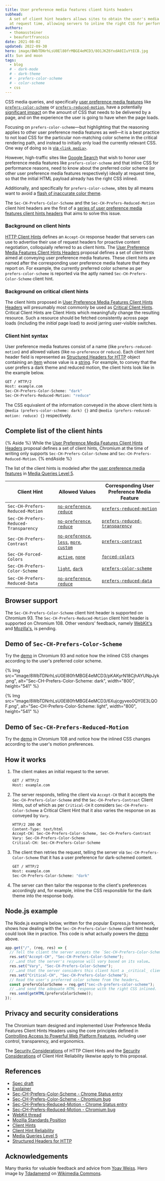 ```yaml
---
title: User preference media features client hints headers
subhead:
  A set of client hint headers allows sites to obtain the user's media preferences optionally
  at request time, allowing servers to inline the right CSS for performance reasons.
authors:
  - thomassteiner
  - beaufortfrancois
date: 2021-08-02
updated: 2022-09-30
hero: image/8WbTDNrhLsU0El80frMBGE4eMCD3/8O1JKZ6YxdA0IIuYtECB.jpg
alt: Sun and moon
tags:
  - blog
  # - dark-mode
  # - dark-theme
  # - prefers-color-scheme
  # - color-scheme
  - css
---
```


CSS media queries, and specifically
[user preference media features](https://drafts.csswg.org/mediaqueries-5/#mf-user-preferences) like
[`prefers-color-scheme`](/prefers-color-scheme/) or
[`prefers-reduced-motion`](/prefers-reduced-motion/), have a potentially
[significant impact](https://webkit.org/blog/8892/dark-mode-in-web-inspector/#:~:text=Implementing%20Dark%20Mode%20took%20over%201%2C000%20lines%20of%20CSS.)
on the amount of CSS that needs to be delivered by a page, and on the experience the user is going
to have when the page loads.

Focusing on `prefers-color-scheme`—but highlighting that the reasoning applies to other user
preference media features as well—it is a best practice to not load CSS for the particular
non-matching color scheme in the critical rendering path, and instead to initially only load the
currently relevant CSS. One way of doing so is
[via `<link media>`](/prefers-color-scheme/#loading-strategy).

However, high-traffic sites like [Google Search](https://www.google.com/) that wish to honor user
preference media features like `prefers-color-scheme` and that inline CSS for performance reasons,
need to know about the preferred color scheme (or other user preference media features respectively)
ideally at request time, so that the initial HTML payload already has the right CSS inlined.

Additionally, and specifically for `prefers-color-scheme`, sites by all means want to avoid a
[flash of inaccurate color theme](https://css-tricks.com/flash-of-inaccurate-color-theme-fart/).

The `Sec-CH-Prefers-Color-Scheme` and the `Sec-CH-Prefers-Reduced-Motion` client hint headers are the first of a
[series of user preference media features client hints headers](https://wicg.github.io/user-preference-media-features-headers/)
that aims to solve this issue.

### Background on client hints

[HTTP Client Hints](https://datatracker.ietf.org/doc/html/rfc8942) defines an `Accept-CH` response
header that servers can use to advertise their use of request headers for proactive content
negotiation, colloquially referred to as client hints. The
[User Preference Media Features Client Hints Headers](https://wicg.github.io/user-preference-media-features-headers/)
proposal defines a set of client hints aimed at conveying user preference media features. These
client hints are named after the corresponding user preference media feature that they report on.
For example, the currently preferred color scheme as per `prefers-color-scheme` is reported via the
aptly named `Sec-CH-Prefers-Color-Scheme` client hint.

### Background on critical client hints

The client hints proposed in
[User Preference Media Features Client Hints Headers](https://wicg.github.io/user-preference-media-features-headers/)
will presumably most commonly be used as
[Critical Client Hints](https://tools.ietf.org/html/draft-davidben-http-client-hint-reliability-02).
Critical Client Hints are Client Hints which meaningfully change the resulting resource. Such a
resource should be fetched consistently across page loads (including the _initial_ page load) to
avoid jarring user-visible switches.

### Client hint syntax

User preference media features consist of a name (like `prefers-reduced-motion`) and allowed values
(like `no-preference` or `reduce`). Each client hint header field is represented as
[Structured Headers for HTTP](https://tools.ietf.org/html/draft-ietf-httpbis-header-structure-15)
object containing an
[item](https://tools.ietf.org/html/draft-ietf-httpbis-header-structure-15#section-3.3) whose value
is a [string](https://tools.ietf.org/html/draft-ietf-httpbis-header-structure-15#section-3.3.3). For
example, to convey that the user prefers a dark theme and reduced motion, the client hints look like
in the example below.

```bash
GET / HTTP/2
Host: example.com
Sec-CH-Prefers-Color-Scheme: "dark"
Sec-CH-Prefers-Reduced-Motion: "reduce"
```

The CSS equivalent of the information conveyed in the above client hints is
`@media (prefers-color-scheme: dark) {}` and `@media (prefers-reduced-motion: reduce) {}`
respectively.

## Complete list of the client hints

{% Aside %} While the
[User Preference Media Features Client Hints Headers](https://wicg.github.io/user-preference-media-features-headers/)
proposal defines a set of client hints, Chromium at the time of writing only supports
`Sec-CH-Prefers-Color-Scheme` and `Sec-CH-Prefers-Reduced-Motion`. {% endAside %}

The list of the client hints is modeled after the
[user preference media features](https://drafts.csswg.org/mediaqueries-5/#mf-user-preferences) in
[Media Queries Level 5](https://drafts.csswg.org/mediaqueries-5/#descdef-media-prefers-color-scheme).

| Client Hint                           | Allowed Values                                                                                                                                                                                                                                                                                                                                                                   | Corresponding User Preference Media Feature                                                             |
| ------------------------------------- | -------------------------------------------------------------------------------------------------------------------------------------------------------------------------------------------------------------------------------------------------------------------------------------------------------------------------------------------------------------------------------- | ------------------------------------------------------------------------------------------------------- |
| `Sec-CH-Prefers-Reduced-Motion`       | [`no-preference`](https://drafts.csswg.org/mediaqueries-5/#valdef-media-prefers-reduced-motion-no-preference), [`reduce`](https://drafts.csswg.org/mediaqueries-5/#valdef-media-prefers-reduced-motion-reduce)                                                                                                                                                                   | [`prefers-reduced-motion`](https://drafts.csswg.org/mediaqueries-5/#prefers-reduced-motion)             |
| `Sec-CH-Prefers-Reduced-Transparency` | [`no-preference`](https://drafts.csswg.org/mediaqueries-5/#valdef-media-prefers-reduced-transparency-no-preference), [`reduce`](https://drafts.csswg.org/mediaqueries-5/#valdef-media-prefers-reduced-transparency-reduce)                                                                                                                                                       | [`prefers-reduced-transparency`](https://drafts.csswg.org/mediaqueries-5/#prefers-reduced-transparency) |
| `Sec-CH-Prefers-Contrast`             | [`no-preference`](https://drafts.csswg.org/mediaqueries-5/#valdef-media-prefers-contrast-no-preference), [`less`](https://drafts.csswg.org/mediaqueries-5/#valdef-media-prefers-contrast-less), [`more`](https://drafts.csswg.org/mediaqueries-5/#valdef-media-prefers-contrast-more), [`custom`](https://drafts.csswg.org/mediaqueries-5/#valdef-media-prefers-contrast-custom) | [`prefers-contrast`](https://drafts.csswg.org/mediaqueries-5/#prefers-contrast)                         |
| `Sec-CH-Forced-Colors`                | [`active`](https://drafts.csswg.org/mediaqueries-5/#valdef-media-forced-colors-active), [`none`](https://drafts.csswg.org/mediaqueries-5/#valdef-media-forced-colors-none)                                                                                                                                                                                                       | [`forced-colors`](https://drafts.csswg.org/mediaqueries-5/#forced-colors)                               |
| `Sec-CH-Prefers-Color-Scheme`         | [`light`](https://drafts.csswg.org/mediaqueries-5/#valdef-media-prefers-color-scheme-light), [`dark`](https://drafts.csswg.org/mediaqueries-5/#valdef-media-prefers-color-scheme-dark)                                                                                                                                                                                           | [`prefers-color-scheme`](https://drafts.csswg.org/mediaqueries-5/#prefers-color-scheme)                 |
| `Sec-CH-Prefers-Reduced-Data`         | [`no-preference`](https://drafts.csswg.org/mediaqueries-5/#valdef-media-prefers-reduced-data-no-preference), [`reduce`](https://drafts.csswg.org/mediaqueries-5/#valdef-media-prefers-reduced-data-reduce)                                                                                                                                                                       | [`prefers-reduced-data`](https://drafts.csswg.org/mediaqueries-5/#prefers-reduced-data)                 |

## Browser support

The `Sec-CH-Prefers-Color-Scheme` client hint header is supported on Chromium&nbsp;93.
The `Sec-CH-Prefers-Reduced-Motion` client hint header is supported on Chromium&nbsp;108.
Other vendors' feedback, namely [WebKit's](https://lists.webkit.org/pipermail/webkit-dev/2021-May/031856.html)
and [Mozilla's](https://github.com/mozilla/standards-positions/issues/526), is pending.

## Demo of `Sec-CH-Prefers-Color-Scheme`

Try the [demo](https://sec-ch-prefers-color-scheme.glitch.me/) in Chromium&nbsp;93 and notice how
the inlined CSS changes according to the user's preferred color scheme.

{% Img src="image/8WbTDNrhLsU0El80frMBGE4eMCD3/pKAKyrN18CjhAYUNpJyk.png", alt="Sec-CH-Prefers-Color-Scheme: dark", width="800", height="541" %}

{% Img src="image/8WbTDNrhLsU0El80frMBGE4eMCD3/6Xujcgyveo0QY0E3LQOF.png", alt="Sec-CH-Prefers-Color-Scheme: light", width="800", height="541" %}

## Demo of `Sec-CH-Prefers-Reduced-Motion`

Try the [demo](https://sec-ch-prefers-reduced-motion.glitch.me/) in Chromium&nbsp;108 and notice how
the inlined CSS changes according to the user's motion preferences.

## How it works

1. The client makes an initial request to the server.
   ```bash
   GET / HTTP/2
   Host: example.com
   ```
1. The server responds, telling the client via `Accept-CH` that it accepts the
   `Sec-CH-Prefers-Color-Scheme` and the `Sec-CH-Prefers-Contrast` Client Hints, out of which as per
   `Critical-CH` it considers `Sec-CH-Prefers-Color-Scheme` a Critical Client Hint that it also
   varies the response on as conveyed by `Vary`.
   ```bash
   HTTP/2 200 OK
   Content-Type: text/html
   Accept-CH: Sec-CH-Prefers-Color-Scheme, Sec-CH-Prefers-Contrast
   Vary: Sec-CH-Prefers-Color-Scheme
   Critical-CH: Sec-CH-Prefers-Color-Scheme
   ```
1. The client then retries the request, telling the server via `Sec-CH-Prefers-Color-Scheme` that it
   has a user preference for dark-schemed content.
   ```bash
   GET / HTTP/2
   Host: example.com
   Sec-CH-Prefers-Color-Scheme: "dark"
   ```
1. The server can then tailor the response to the client's preferences accordingly and, for example,
   inline the CSS responsible for the dark theme into the response body.

## Node.js example

The Node.js example below, written for the popular Express.js framework, shows how
dealing with the `Sec-CH-Prefers-Color-Scheme` client hint header could look like in practice.
This code is what actually powers the [demo](#demo-of-sec-ch-prefers-color-scheme) above.

```js
app.get("/", (req, res) => {
  // Tell the client the server accepts the `Sec-CH-Prefers-Color-Scheme` client hint…
  res.set("Accept-CH", "Sec-CH-Prefers-Color-Scheme");
  // …and that the server's response will vary based on its value…
  res.set("Vary", "Sec-CH-Prefers-Color-Scheme");
  // …and that the server considers this client hint a _critical_ client hint.
  res.set("Critical-CH", "Sec-CH-Prefers-Color-Scheme");
  // Read the user's preferred color scheme from the headers…
  const prefersColorScheme = req.get("sec-ch-prefers-color-scheme");
  // …and send the adequate HTML response with the right CSS inlined.
  res.send(getHTML(prefersColorScheme));
});
```

## Privacy and security considerations

The Chromium team designed and implemented User Preference Media Features Client Hints Headers
using the core principles defined in [Controlling Access to Powerful Web Platform
Features][powerful-apis], including user control, transparency, and ergonomics.

The [Security Considerations](https://datatracker.ietf.org/doc/html/rfc8942#section-4) of HTTP
Client Hints and the
[Security Considerations](https://tools.ietf.org/html/draft-davidben-http-client-hint-reliability-02#section-5)
of Client Hint Reliability likewise apply to this proposal.

## References

- [Spec draft](https://wicg.github.io/user-preference-media-features-headers/)
- [Explainer](https://github.com/WICG/user-preference-media-features-headers#readme)
- [Sec-CH-Prefers-Color-Scheme - Chrome Status entry](https://chromestatus.com/feature/5642300464037888)
- [Sec-CH-Prefers-Color-Scheme - Chromium bug](https://crbug.com/1207897)
- [Sec-CH-Prefers-Reduced-Motion - Chrome Status entry](https://chromestatus.com/feature/5141804190531584)
- [Sec-CH-Prefers-Reduced-Motion - Chromium bug](https://crbug.com/1361871)
- [WebKit thread](https://lists.webkit.org/pipermail/webkit-dev/2021-May/031856.html)
- [Mozilla Standards Position](https://github.com/mozilla/standards-positions/issues/526)
- [Client Hints](https://datatracker.ietf.org/doc/html/rfc8942)
- [Client Hint Reliability](https://tools.ietf.org/html/draft-davidben-http-client-hint-reliability-02)
- [Media Queries Level 5](https://drafts.csswg.org/mediaqueries-5/#descdef-media-prefers-color-scheme)
- [Structured Headers for HTTP](https://tools.ietf.org/html/draft-ietf-httpbis-header-structure-19)

## Acknowledgements

Many thanks for valuable feedback and advice from
[Yoav Weiss](https://github.com/yoavweiss).
Hero image by [Tdadamemd](https://commons.wikimedia.org/wiki/User:Tdadamemd) on
[Wikimedia Commons](<https://commons.wikimedia.org/wiki/File:Sun%26Moon_apparent_sizes_(min-max_halved).jpg>).

[powerful-apis]: https://chromium.googlesource.com/chromium/src/+/lkgr/docs/security/permissions-for-powerful-web-platform-features.md

